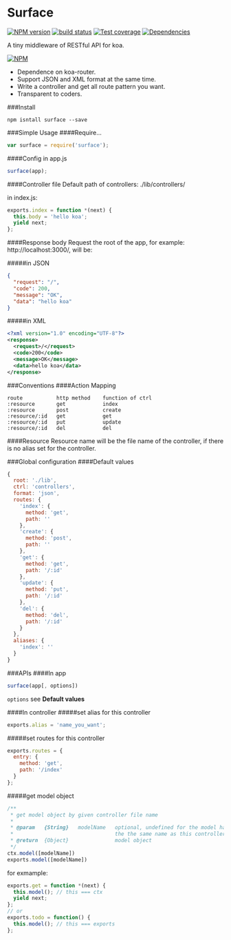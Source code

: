 Surface
===========
[![NPM version][npm-image]][npm-url] 
[![build status][travis-image]][travis-url] 
[![Test coverage][coveralls-image]][coveralls-url]
[![Dependencies][david-image]][david-url]

A tiny middleware of RESTful API for koa.

[![NPM][npm-status]][npm-status-url]

* Dependence on koa-router.
* Support JSON and XML format at the same time.
* Write a controller and get all route pattern you want.
* Transparent to coders.

###Install
```
npm isntall surface --save
```
###Simple Usage
####Require...
```js
var surface = require('surface');
```
####Config in app.js
```js
surface(app);
```
####Controller file
Default path of controllers: ./lib/controllers/

in index.js:
```js
exports.index = function *(next) {
  this.body = 'hello koa';
  yield next;
};
```
####Response body
Request the root of the app, for example: http://localhost:3000/, will be:

#####in JSON
```json
{
  "request": "/",
  "code": 200,
  "message": "OK",
  "data": "hello koa"
}
```
#####in XML
```xml
<?xml version="1.0" encoding="UTF-8"?>
<response>
  <request>/</request>
  <code>200</code>
  <message>OK</message>
  <data>hello koa</data>
</response>
```
###Conventions
####Action Mapping
```
route           http method    function of ctrl
:resource       get            index
:resource       post           create
:resource/:id   get            get
:resource/:id   put            update
:resource/:id   del            del
```
####Resource
Resource name will be the file name of the controller, if there is no alias set for the controller.

###Global configuration
####Default values
```js
{
  root: './lib',
  ctrl: 'controllers',
  format: 'json',
  routes: {
    'index': {
      method: 'get',
      path: ''
    },
    'create': {
      method: 'post',
      path: ''
    },
    'get': {
      method: 'get',
      path: '/:id'
    },
    'update': {
      method: 'put',
      path: '/:id'
    },
    'del': {
      method: 'del',
      path: '/:id'
    }
  },
  aliases: {
    'index': ''
  }
}
```
###APIs
####In app
```js
surface(app[, options])
```
`options` see **Default values**

####In controller
#####set alias for this controller
```js
exports.alias = 'name_you_want';
```
#####set routes for this controller
```js
exports.routes = {
  entry: {
    method: 'get',
    path: '/index'
  }
};
```
#####get model object
```js
/**
 * get model object by given controller file name
 *
 * @param   {String}   modelName   optional, undefined for the model has
 *                                 the the same name as this controller
 * @return  {Object}               model object
 */
ctx.model([modelName])
exports.model([modelName])
```

for exmample:

```js
exports.get = function *(next) {
  this.model(); // this === ctx
  yield next;
};
// or
exports.todo = function() {
  this.model(); // this === exports
};
```

[npm-image]: https://img.shields.io/npm/v/surface.svg?style=flat
[npm-url]: https://npmjs.org/package/surface
[travis-image]: https://img.shields.io/travis/zedgu/surface.svg?style=flat
[travis-url]: https://travis-ci.org/zedgu/surface
[coveralls-image]: https://img.shields.io/coveralls/zedgu/surface.svg?style=flat
[coveralls-url]: https://coveralls.io/r/zedgu/surface?branch=master
[david-image]: http://img.shields.io/david/zedgu/surface.svg?style=flat
[david-url]: https://david-dm.org/zedgu/surface
[npm-status]: https://nodei.co/npm/surface.png?downloads=true
[npm-status-url]: https://nodei.co/npm/surface/
